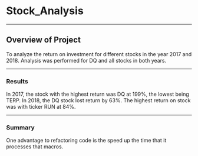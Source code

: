 # Stock_Analysis
----
## Overview of Project
To analyze the return on investment for different stocks in the year 2017 and 2018. Analysis was performed for DQ and all stocks in both years.

---
### Results
In 2017, the stock with the highest return was DQ at 199%, the lowest being TERP. In 2018, the DQ stock lost return by 63%. The highest return on stock was with ticker RUN at 84%.

---
### Summary
One advantage to refactoring code is the speed up the time that it processes that macros. 
